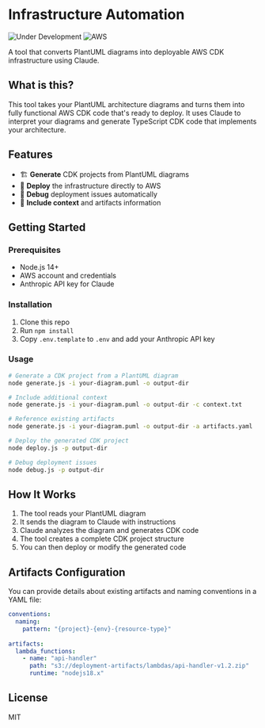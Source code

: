 # Infrastructure Automation

![Under Development](https://img.shields.io/badge/-Under%20Development-yellow)
![AWS](https://img.shields.io/badge/-AWS-orange)

A tool that converts PlantUML diagrams into deployable AWS CDK infrastructure using Claude.

## What is this?

This tool takes your PlantUML architecture diagrams and turns them into fully functional AWS CDK code that's ready to deploy. It uses Claude to interpret your diagrams and generate TypeScript CDK code that implements your architecture.

## Features

- 🏗️ **Generate** CDK projects from PlantUML diagrams
- 🚀 **Deploy** the infrastructure directly to AWS
- 🔧 **Debug** deployment issues automatically
- 🧩 **Include context** and artifacts information

## Getting Started

### Prerequisites

- Node.js 14+
- AWS account and credentials
- Anthropic API key for Claude

### Installation

1. Clone this repo
2. Run `npm install`
3. Copy `.env.template` to `.env` and add your Anthropic API key

### Usage

```bash
# Generate a CDK project from a PlantUML diagram
node generate.js -i your-diagram.puml -o output-dir

# Include additional context
node generate.js -i your-diagram.puml -o output-dir -c context.txt

# Reference existing artifacts
node generate.js -i your-diagram.puml -o output-dir -a artifacts.yaml

# Deploy the generated CDK project
node deploy.js -p output-dir

# Debug deployment issues
node debug.js -p output-dir
```

## How It Works

1. The tool reads your PlantUML diagram
2. It sends the diagram to Claude with instructions
3. Claude analyzes the diagram and generates CDK code
4. The tool creates a complete CDK project structure
5. You can then deploy or modify the generated code

## Artifacts Configuration

You can provide details about existing artifacts and naming conventions in a YAML file:

```yaml
conventions:
  naming:
    pattern: "{project}-{env}-{resource-type}"
  
artifacts:
  lambda_functions:
    - name: "api-handler"
      path: "s3://deployment-artifacts/lambdas/api-handler-v1.2.zip"
      runtime: "nodejs18.x"
```

## License

MIT